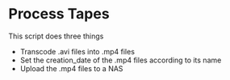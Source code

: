 # Process Tapes

This script does three things
- Transcode .avi files into .mp4 files
- Set the creation_date of the .mp4 files according to its name
- Upload the .mp4 files to a NAS
